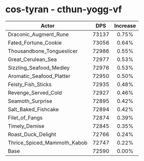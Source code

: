 # cos-tyran - cthun-yogg-vf
| Actor | DPS | Increase |
|---|:---:|:---:|
|Draconic_Augment_Rune|73137|0.75%|
|Fated_Fortune_Cookie|73056|0.64%|
|Thousandbone_Tongueslicer|72986|0.55%|
|Great_Cerulean_Sea|72977|0.53%|
|Sizzling_Seafood_Medley|72976|0.53%|
|Aromatic_Seafood_Platter|72950|0.50%|
|Feisty_Fish_Sticks|72935|0.48%|
|Revenge_Served_Cold|72927|0.46%|
|Seamoth_Surprise|72895|0.42%|
|Salt_Baked_Fishcake|72894|0.42%|
|Filet_of_Fangs|72874|0.39%|
|Timely_Demise|72845|0.35%|
|Roast_Duck_Delight|72766|0.24%|
|Thrice_Spiced_Mammoth_Kabob|72747|0.22%|
|Base|72590|0.00%|
